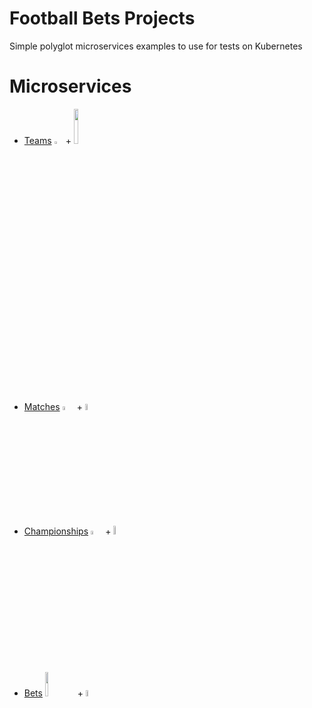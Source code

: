 # Football Bets Projects
Simple polyglot microservices examples to use for tests on Kubernetes

# Microservices
* [Teams](https://github.com/angelokurtis/football-bets/tree/master/teams) <img src="https://s3-sa-east-1.amazonaws.com/github.angelokurtis.football-bets/nodejs.png" width="3%"> + <img src="https://s3-sa-east-1.amazonaws.com/github.angelokurtis.football-bets/express.png" width="12%">
* [Matches](https://github.com/angelokurtis/football-bets/tree/master/matches) <img src="https://s3-sa-east-1.amazonaws.com/github.angelokurtis.football-bets/java.png" width="4%"> + <img src="https://s3-sa-east-1.amazonaws.com/github.angelokurtis.football-bets/quarkus.png" width="5%">
* [Championships](https://github.com/angelokurtis/football-bets/tree/master/championships) <img src="https://s3-sa-east-1.amazonaws.com/github.angelokurtis.football-bets/kotlin.png" width="4%"> + <img src="https://s3-sa-east-1.amazonaws.com/github.angelokurtis.football-bets/micronaut.png" width="6%">
* [Bets](https://github.com/angelokurtis/football-bets/tree/master/bets) <img src="https://s3-sa-east-1.amazonaws.com/github.angelokurtis.football-bets/go_blue.png" width="10%"> + <img src="https://s3-sa-east-1.amazonaws.com/github.angelokurtis.football-bets/gin.png" width="5%">

